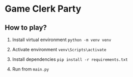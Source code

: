 # **Game Clerk Party**

## How to play?

1. Install virtual environment `python -m venv venv`

2. Activate environment `venv\Scripts\activate`

3. Install dependencies `pip install -r requirements.txt`

4. Run from `main.py`